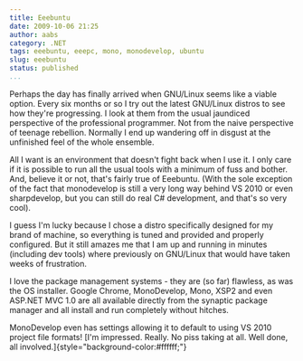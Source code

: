 ```yaml
---
title: Eeebuntu
date: 2009-10-06 21:25
author: aabs
category: .NET
tags: eeebuntu, eeepc, mono, monodevelop, ubuntu
slug: eeebuntu
status: published
...
```


Perhaps the day has finally arrived when GNU/Linux seems like a viable option. Every six months or so I try out the latest GNU/Linux distros to see how they're progressing. I look at them from the usual jaundiced perspective of the professional programmer. Not from the naive perspective of teenage rebellion. Normally I end up wandering off in disgust at the unfinished feel of the whole ensemble.

All I want is an environment that doesn't fight back when I use it. I only care if it is possible to run all the usual tools with a minimum of fuss and bother. And, believe it or not, that's fairly true of Eeebuntu. (With the sole exception of the fact that monodevelop is still a very long way behind VS 2010 or even sharpdevelop, but you can still do real C\# development, and that's so very cool).

I guess I'm lucky because I chose a distro specifically designed for my brand of machine, so everything is tuned and provided and properly configured. But it still amazes me that I am up and running in minutes (including dev tools) where previously on GNU/Linux that would have taken weeks of frustration.

I love the package management systems - they are (so far) flawless, as was the OS installer. Google Chrome, MonoDevelop, Mono, XSP2 and even ASP.NET MVC 1.0 are all available directly from the synaptic package manager and all install and run completely without hitches.

MonoDevelop even has settings allowing it to default to using VS 2010 project file formats! [I'm impressed. Really. No piss taking at all. Well done, all involved.]{style="background-color:#ffffff;"}
